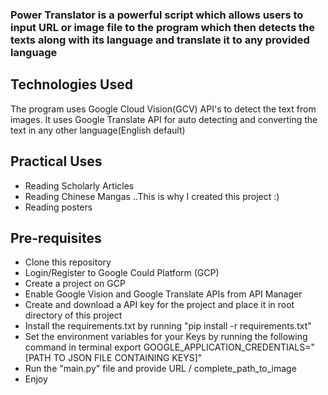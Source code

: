 ### Power Translator is a powerful script which allows users to input URL or image file to the program which then detects the texts along with its language and translate it to any provided language

## Technologies Used
The program uses Google Cloud Vision(GCV) API's to detect the text from images.
It uses Google Translate API for auto detecting and converting the text in any other language(English default)

## Practical Uses
- Reading Scholarly Articles
- Reading Chinese Mangas      ..This is why I created this project :)
- Reading posters

## Pre-requisites
- Clone this repository
- Login/Register to Google Could Platform (GCP)
- Create a project on GCP
- Enable Google Vision and Google Translate APIs from API Manager
- Create and download a API key for the project and place it in root directory of this project
- Install the requirements.txt by running 
    "pip install -r requirements.txt"
- Set the environment variables for your Keys by running the following command in terminal
    export GOOGLE_APPLICATION_CREDENTIALS="[PATH TO JSON FILE CONTAINING KEYS]"
- Run the "main.py" file and provide URL / complete_path_to_image 
- Enjoy